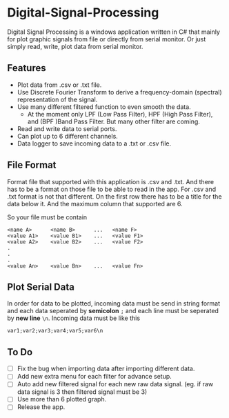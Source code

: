 # Digital-Signal-Processing
Digital Signal Processing is a windows application written in C# that mainly for plot graphic signals from file or directly from serial monitor. Or just simply read, write, plot data from serial monitor.

## Features
- Plot data from .csv or .txt file.
- Use Discrete Fourier Transform to derive a frequency-domain (spectral) representation of the signal.
- Use many different filtered function to even smooth the data.
  - At the moment only LPF (Low Pass Filter), HPF (High Pass Filter), and (BPF )Band Pass Filter. But many other filter are coming.
- Read and write data to serial ports.
- Can plot up to 6 different channels.
- Data logger to save incoming data to a .txt or .csv file.

## File Format
Format file that supported with this application is .csv and .txt. And there has to be a format on those file to be able to read in the app. 
For .csv and .txt format is not that different. On the first row there has to be a title for the data below it. And the maximum column that supported are 6.

So your file must be contain

```
<name A>      <name B>      ...   <name F>
<value A1>    <value B1>    ...   <value F1>
<value A2>    <value B2>    ...   <value F2>
.
.
.
<value An>    <value Bn>    ...   <value Fn>
```

## Plot Serial Data
In order for data to be plotted, incoming data must be send in string format and each data seperated by **semicolon** ```;``` and each line must be seperated by **new line** ```\n```.
Incoming data must be like this

```
var1;var2;var3;var4;var5;var6\n
```

## To Do 
- [ ] Fix the bug when importing data after importing different data.
- [ ] Add new extra menu for each filter for advance setup.
- [ ] Auto add new filtered signal for each new raw data signal. (eg. if raw data signal is 3 then filtered signal must be 3)
- [ ] Use more than 6 plotted graph.
- [ ] Release the app.

